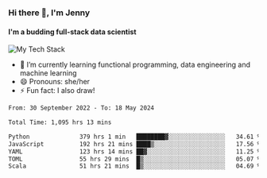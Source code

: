 ### Hi there 👋, I'm Jenny
#### I'm a budding full-stack data scientist

![My Tech Stack](https://github-readme-tech-stack.vercel.app/api/cards?fontFamily=Roboto+&lineCount=2&titleAlign=center&align=center&theme=catppuccin_mocha&line1=python%2Cpython%2C3776AB%3Bscala%2Cscala%2CDC322F%3Bdatabricks%2Cdatabricks%2CFF3621%3Bdocker%2Cdocker%2C2496ED%3B&line2=amazonaws%2Caws%2C232F3E%3Bdatabricks%2CFF3621%3Bpytorch%2Cpytorch%2CEE4C2C%3Bmlflow%2Cmlflow%2C0194E2%3B)


- 🌱 I’m currently learning functional programming, data engineering and machine learning
- 😄 Pronouns: she/her 
- ⚡ Fun fact: I also draw! 

<!--START_SECTION:waka-->

```txt
From: 30 September 2022 - To: 18 May 2024

Total Time: 1,095 hrs 13 mins

Python              379 hrs 1 min   ████████▓░░░░░░░░░░░░░░░░   34.61 %
JavaScript          192 hrs 21 mins ████▒░░░░░░░░░░░░░░░░░░░░   17.56 %
YAML                123 hrs 14 mins ██▓░░░░░░░░░░░░░░░░░░░░░░   11.25 %
TOML                55 hrs 29 mins  █▒░░░░░░░░░░░░░░░░░░░░░░░   05.07 %
Scala               51 hrs 21 mins  █▒░░░░░░░░░░░░░░░░░░░░░░░   04.69 %
```

<!--END_SECTION:waka-->
